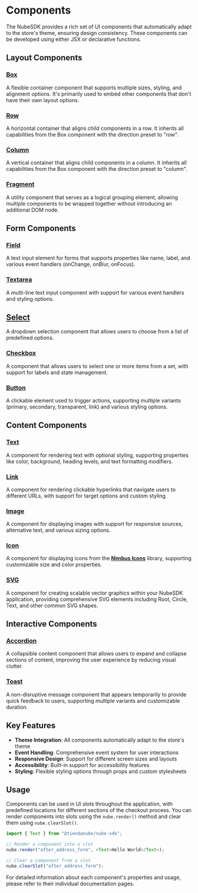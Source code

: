 # Components

The NubeSDK provides a rich set of UI components that automatically adapt to the store's theme, ensuring design consistency. These components can be developed using either JSX or declarative functions.

## Layout Components

### [Box](/docs/applications/nube-sdk/components/box)
A flexible container component that supports multiple sizes, styling, and alignment options. It's primarily used to embed other components that don't have their own layout options.

### [Row](/docs/applications/nube-sdk/components/row)
A horizontal container that aligns child components in a row. It inherits all capabilities from the Box component with the direction preset to "row".

### [Column](/docs/applications/nube-sdk/components/column)
A vertical container that aligns child components in a column. It inherits all capabilities from the Box component with the direction preset to "column".

### [Fragment](/docs/applications/nube-sdk/components/fragment)
A utility component that serves as a logical grouping element, allowing multiple components to be wrapped together without introducing an additional DOM node.

## Form Components

### [Field](/docs/applications/nube-sdk/components/field)
A text input element for forms that supports properties like name, label, and various event handlers (onChange, onBlur, onFocus).

### [Textarea](/docs/applications/nube-sdk/components/textarea)
A multi-line text input component with support for various event handlers and styling options.

## [Select](/docs/applications/nube-sdk/components/select)
A dropdown selection component that allows users to choose from a list of predefined options.

### [Checkbox](/docs/applications/nube-sdk/components/checkbox)
A component that allows users to select one or more items from a set, with support for labels and state management.

### [Button](/docs/applications/nube-sdk/components/button)
A clickable element used to trigger actions, supporting multiple variants (primary, secondary, transparent, link) and various styling options.

## Content Components

### [Text](/docs/applications/nube-sdk/components/text)
A component for rendering text with optional styling, supporting properties like color, background, heading levels, and text formatting modifiers.

### [Link](/docs/applications/nube-sdk/components/link)
A component for rendering clickable hyperlinks that navigate users to different URLs, with support for target options and custom styling.

### [Image](/docs/applications/nube-sdk/components/image)
A component for displaying images with support for responsive sources, alternative text, and various sizing options.

### [Icon](/docs/applications/nube-sdk/components/icon)
A component for displaying icons from the **[Nimbus Icons](https://nimbus.nuvemshop.com.br/documentation/resources/nimbus-icons)** library, supporting customizable size and color properties.

### [SVG](/docs/applications/nube-sdk/components/svg)
A component for creating scalable vector graphics within your NubeSDK application, providing comprehensive SVG elements including Root, Circle, Text, and other common SVG shapes.

## Interactive Components

### [Accordion](/docs/applications/nube-sdk/components/accordion)
A collapsible content component that allows users to expand and collapse sections of content, improving the user experience by reducing visual clutter.

### [Toast](/docs/applications/nube-sdk/components/toast)
A non-disruptive message component that appears temporarily to provide quick feedback to users, supporting multiple variants and customizable duration.

## Key Features

- **Theme Integration**: All components automatically adapt to the store's theme
- **Event Handling**: Comprehensive event system for user interactions
- **Responsive Design**: Support for different screen sizes and layouts
- **Accessibility**: Built-in support for accessibility features
- **Styling**: Flexible styling options through props and custom stylesheets

## Usage

Components can be used in UI slots throughout the application, with predefined locations for different sections of the checkout process. You can render components into slots using the `nube.render()` method and clear them using `nube.clearSlot()`.

```typescript
import { Text } from "@tiendanube/nube-sdk";

// Render a component into a slot
nube.render("after_address_form", <Text>Hello World</Text>);

// Clear a component from a slot
nube.clearSlot("after_address_form");
```

For detailed information about each component's properties and usage, please refer to their individual documentation pages.


